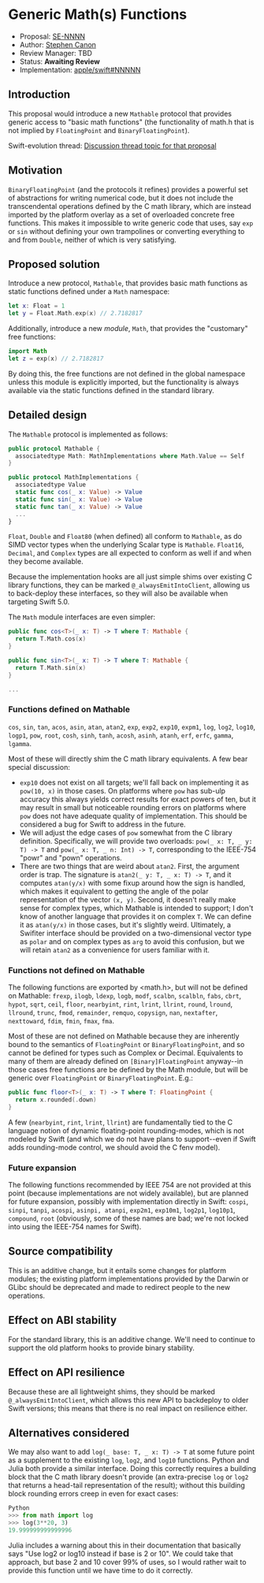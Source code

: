 # Generic Math(s) Functions

* Proposal: [SE-NNNN](NNNN-mathable.md)
* Author: [Stephen Canon](https://github.com/stephentyrone)
* Review Manager: TBD
* Status: **Awaiting Review**
* Implementation: [apple/swift#NNNNN](https://github.com/apple/swift/pull/NNNNN)

## Introduction

This proposal would introduce a new `Mathable` protocol that provides generic access
to "basic math functions" (the functionality of math.h that is not implied by
`FloatingPoint` and `BinaryFloatingPoint`).

Swift-evolution thread: [Discussion thread topic for that proposal](https://forums.swift.org/)

## Motivation

`BinaryFloatingPoint` (and the protocols it refines) provides a powerful set of
abstractions for writing numerical code, but it does not include the transcendental
operations defined by the C math library, which are instead imported by the platform
overlay as a set of overloaded concrete free functions. This makes it impossible to
write generic code that uses, say `exp` or `sin` without defining your own trampolines
or converting everything to and from `Double`, neither of which is very satisfying.

## Proposed solution

Introduce a new protocol, `Mathable`, that provides basic math functions as static
functions defined under a `Math` namespace:
```swift
let x: Float = 1
let y = Float.Math.exp(x) // 2.7182817
```
Additionally, introduce a new *module*, `Math`, that provides the "customary" free 
functions:
```swift
import Math
let z = exp(x) // 2.7182817
```
By doing this, the free functions are not defined in the global namespace unless
this module is explicitly imported, but the functionality is always available via the static
functions defined in the standard library.

## Detailed design

The `Mathable` protocol is implemented as follows:
```swift
public protocol Mathable {
  associatedtype Math: MathImplementations where Math.Value == Self
}

public protocol MathImplementations {
  associatedtype Value
  static func cos(_ x: Value) -> Value
  static func sin(_ x: Value) -> Value
  static func tan(_ x: Value) -> Value
  ...
}
```
`Float`, `Double` and `Float80` (when defined) all conform to `Mathable`, as do SIMD
vector types when the underlying Scalar type is `Mathable`. `Float16`, `Decimal`, and
`Complex` types are all expected to conform as well if and when they become available.

Because the implementation hooks are all just simple shims over existing C library
functions, they can be marked `@_alwaysEmitIntoClient`, allowing us to back-deploy
these interfaces, so they will also be available when targeting Swift 5.0.

The `Math` module interfaces are even simpler:
```swift
public func cos<T>(_ x: T) -> T where T: Mathable {
  return T.Math.cos(x)
}

public func sin<T>(_ x: T) -> T where T: Mathable {
  return T.Math.sin(x)
}

...
```
### Functions defined on Mathable
`cos`, `sin`, `tan`, `acos`, `asin`, `atan`, `atan2`, `exp`, `exp2`, `exp10`, `expm1`, `log`, `log2`,
`log10`, `logp1`, `pow`, `root`, `cosh`, `sinh`, `tanh`, `acosh`, `asinh`, `atanh`, `erf`, `erfc`,
`gamma`, `lgamma`.

Most of these will directly shim the C math library equivalents. A few bear special
discussion:
- `exp10` does not exist on all targets; we'll fall back on implementing it as `pow(10, x)`
in those cases. On platforms where `pow` has sub-ulp accuracy this always yields correct
results for exact powers of ten, but it may result in small but noticeable rounding errors
on platforms where `pow` does not have adequate quality of implementation. This should
be considered a bug for Swift to address in the future.
- We will adjust the edge cases of `pow` somewhat from the C library definition.
Specifically, we will provide two overloads: `pow(_ x: T, _ y: T) -> T` and 
`pow(_ x: T, _ n: Int) -> T`, corresponding to the IEEE-754 "powr" and "pown"
operations.
- There are two things that are weird about `atan2`. First, the argument order is trap.
The signature is `atan2(_ y: T, _ x: T) -> T`, and it computes `atan(y/x)` with
some fixup around how the sign is handled, which makes it equivalent to getting the
angle of the polar representation of the vector `(x, y)`. Second, it doesn't really make
sense for complex types, which Mathable is intended to support; I don't know of
another language that provides it on complex `T`. We can define it as `atan(y/x)` in
those cases, but it's slightly weird. Ultimately, a Swifiter interface should be provided
on a two-dimensional vector type as `polar` and on complex types as `arg`
to avoid this confusion, but we will retain `atan2` as a convenience for users familiar
with it.

### Functions not defined on Mathable
The following functions are exported by <math.h>, but will not be defined on Mathable:
`frexp`, `ilogb`, `ldexp`, `logb`, `modf`, `scalbn`, `scalbln`, `fabs`, `cbrt`, `hypot`, `sqrt`,
`ceil`, `floor`, `nearbyint`, `rint`, `lrint`, `llrint`, `round`, `lround`, `llround`, `trunc`,
`fmod`, `remainder`, `remquo`, `copysign`, `nan`, `nextafter`, `nexttoward`, `fdim`, `fmin`,
`fmax`, `fma`.

Most of these are not defined on Mathable because they are inherently bound to the
semantics of `FloatingPoint` or `BinaryFloatingPoint`, and so cannot be defined for
types such as Complex or Decimal. Equivalents to many of them are already defined on
`[Binary]FloatingPoint` anyway--in those cases free functions are be defined by
the Math module, but will be generic over `FloatingPoint` or `BinaryFloatingPoint`.
E.g.:
```swift
public func floor<T>(_ x: T) -> T where T: FloatingPoint {
  return x.rounded(.down)
}
```
A few (`nearbyint`, `rint`, `lrint`, `llrint`) are fundamentally tied to the C language
notion of dynamic floating-point rounding-modes, which is not modeled by Swift (and
which we do not have plans to support--even if Swift adds rounding-mode control, we
should avoid the C fenv model).

### Future expansion
The following functions recommended by IEEE 754 are not provided at this point
(because implementations are not widely available), but are planned for future expansion,
possibly with implementation directly in Swift: `cospi`, `sinpi`, `tanpi`, `acospi`, `asinpi,
atanpi`, `exp2m1`, `exp10m1`, `log2p1`, `log10p1`, `compound`, `root` (obviously, some of
these names are bad; we're not locked into using the IEEE-754 names for Swift).

## Source compatibility
This is an additive change, but it entails some changes for platform modules; the existing
platform implementations provided by the Darwin or GLibc should be deprecated and
made to redirect people to the new operations.

## Effect on ABI stability
For the standard library, this is an additive change. We'll need to continue to support the
old platform hooks to provide binary stability.

## Effect on API resilience
Because these are all lightweight shims, they should be marked `@_alwaysEmitIntoClient`,
which allows this new API to backdeploy to older Swift versions; this means that there is
no real impact on resilience either.

## Alternatives considered
We may also want to add `log(_ base: T, _ x: T) -> T` at some future point as a
supplement to the existing `log`, `log2`, and `log10` functions. Python and Julia both
provide a similar interface. Doing this correctly requires a building block that the C math
library doesn't provide (an extra-precise `log` or `log2` that returns a head-tail
representation of the result); without this building block rounding errors creep in even for
exact cases:
```python
Python
>>> from math import log
>>> log(3**20, 3)
19.999999999999996
```
Julia includes a warning about this in their documentation that basically says "Use log2
or log10 instead if base is 2 or 10". We could take that approach, but base 2 and 10
cover 99% of uses, so I would rather wait to provide this function until we have time to
do it correctly.
